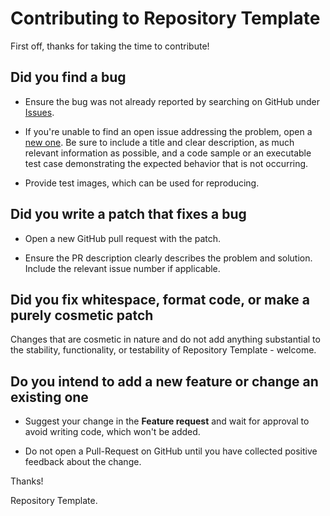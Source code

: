 # Contributing to Repository Template

First off, thanks for taking the time to contribute!

## Did you find a bug
*   Ensure the bug was not already reported by searching on GitHub under [Issues](https://github.com/romankh3/repository-template/issues).

*   If you're unable to find an open issue addressing the problem, open a [new one](https://github.com/romankh3/repository-template/issues/new/choose). 
    Be sure to include a title and clear description, as much relevant information as possible, 
    and a code sample or an executable test case demonstrating the expected behavior that is not occurring.
    
*   Provide test images, which can be used for reproducing.

## Did you write a patch that fixes a bug
*   Open a new GitHub pull request with the patch.

*   Ensure the PR description clearly describes the problem and solution. Include the relevant issue number if applicable.

## Did you fix whitespace, format code, or make a purely cosmetic patch
Changes that are cosmetic in nature and do not add anything substantial to the stability, 
functionality, or testability of Repository Template - welcome.
## Do you intend to add a new feature or change an existing one
*   Suggest your change in the **Feature request** and wait for approval to avoid writing code, which won't be added.

*   Do not open a Pull-Request on GitHub until you have collected positive feedback about the change.

Thanks! 

Repository Template.
